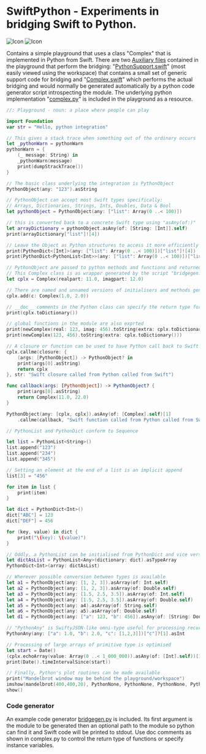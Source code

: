 # SwiftPython - Experiments in bridging Swift to Python.

![Icon](http://johnholdsworth.com/python_swift.png) ![Icon](http://johnholdsworth.com/plot.png?a)

Contains a simple playground that uses a class "Complex" that is implemented in Python
from Swift. There are two [Auxiliary files](http://help.apple.com/xcode/mac/8.0/#/devfa5bea3af)
contained in the playground that perform the bridging:
"[PythonSupport.swift](SwiftPython.playground/Sources/PythonSupport.swift)" (most easily
viewed using the workspace) that contains a small set of generic support code for bridging and
"[Complex.swift](SwiftPython.playground/Sources/Complex.swift)" which performs the actual
bridging and would normally  be generated automatically by a python code generator script introspecting the
module. The underlying python implementation "[complex.py](SwiftPython.playground/Resources/complex.py)"
is included in the playground as a resource.

```Swift
//: Playground - noun: a place where people can play

import Foundation
var str = "Hello, python integration"

// This gives a stack trace when something out of the ordinary occurs
let _pythonWarn = pythonWarn
pythonWarn = {
    (_ message: String) in
    _pythonWarn(message)
    print(dumpStrackTrace())
}

// The basic class underlying the integration is PythonObject
PythonObject(any: "123").asString

// PythonObject can accept most Swift types specifically:
// Arrays, Dictionaries, Strings, Ints, Doubles, Data & Bool
let pythonObject = PythonObject(any: ["list": Array(0 ..< 100)])

// this is converted back to a concrete Swift type using "asAny(of:)"
let arrayDictionary = pythonObject.asAny(of: [String: [Int]].self)
print(arrayDictionary["list"]![4])

// Leave the Object as Python structures to access it more efficiently
print(PythonDict<[Int]>(any: ["list": Array(0 ..< 100)])["list"]![4])
print(PythonDict<PythonList<Int>>(any: ["list": Array(0 ..< 100)])["list"]![4])

// PythonObject are passed to python methods and functions and returned.
// This Complex class is as wrapper generated by the script "bridgegen.py"
let cplx = Complex(realpart: 11.0, imagpart: 12.0)

// There are named and unnamed versions of initialisers and methods generated
cplx.add(c: Complex(1.0, 2.0))

// __doc__ comments in the Python class can specify the return type for "asAny"
print(cplx.toDictionary())

// global functions in the module are also exprted
print(newComplex(real: 123, imag: 456).toString(extra: cplx.toDictionary()))
print(newComplex(123, 456).toString(extra: cplx.toDictionary()))

// A closure or function can be used to have Python call back to Swift
cplx.callme(closure: {
    (args: [PythonObject]) -> PythonObject? in
    print(args[0].asString)
    return cplx
}, str: "Swift closure called from Python called from Swift")

func callback(args: [PythonObject]) -> PythonObject? {
    print(args[0].asString)
    return Complex(11.0, 22.0)
}

PythonObject(any: [cplx, cplx]).asAny(of: [Complex].self)[1]
    .callme(callback, "Swift function called from Python called from Swift")

// PythonList and PythonDict conform to Sequence

let list = PythonList<String>()
list.append("123")
list.append("234")
list.append("345")

// Setting an element at the end of a list is an implicit append
list[3] = "456"

for item in list {
    print(item)
}

let dict = PythonDict<Int>()
dict["ABC"] = 123
dict["DEF"] = 456

for (key, value) in dict {
    print("\(key): \(value)")
}

// Oddly, a PythonList can be initialised from PythonDict and vice versa
let dictAsList = PythonList<Any>(dictionary: dict).asTypeArray
PythonDict<Int>(array: dictAsList)

// Wherever possible conversion between types is available
let a1 = PythonObject(any: [1, 2, 3]).asArray(of: Int.self)
let a2 = PythonObject(any: [1, 2, 3]).asArray(of: Double.self)
let a3 = PythonObject(any: [1.5, 2.5, 3.5]).asArray(of: Int.self)
let a4 = PythonObject(any: [1.5, 2.5, 3.5]).asArray(of: Double.self)
let a5 = PythonObject(any: a4).asArray(of: String.self)
let a6 = PythonObject(any: a5).asArray(of: Double.self)
let d1 = PythonObject(any: ["a": 123, "b": 456]).asAny(of: [String: Double].self)

// "PythonAny" is SwiftyJSON-like omni-type useful for processing recursive data
PythonAny(any: ["a": 1.0, "b": 2.0, "c": [1,2,3]])["c"]?[1].asInt

// Processing of large arrays of primitive type is optimised
let start = Date()
(cplx.echoArray(value: Array(0 ..< 1_000_000)).asAny(of: [Int].self))[1000]
print(Date().timeIntervalSince(start))

// Finally, Python's plot routines can be made available
print("Mandelbrot window may be behind the playground/workspace")
imshow(mandelbrot(400,400,20), PythonNone, PythonNone, PythonNone, PythonNone, PythonNone, PythonNone, PythonNone, PythonNone, PythonNone, PythonNone, 1, 4, PythonNone, PythonNone, PythonNone, PythonNone)
show()
```

### Code generator

An example code generator [bridgegen.py](bridgegen.py) is included. Its first argument
is the module to be generated then an optional path to the module so python can find it and
Swift code will be printed to stdout. Use doc comments as shown in complex.py to control
the return type of functions or specify instance variables.
